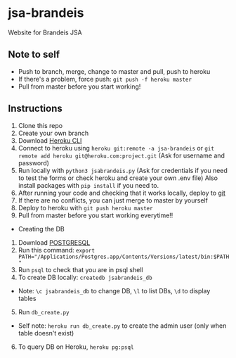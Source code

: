 # jsa-brandeis
Website for Brandeis JSA

## Note to self
* Push to branch, merge, change to master and pull, push to heroku <br />
* If there's a problem, force push: `git push -f heroku master`<br />
* Pull from master before you start working!

## Instructions
1. Clone this repo
2. Create your own branch
3. Download [Heroku CLI](https://devcenter.heroku.com/articles/heroku-cli#download-and-install)
4. Connect to heroku using `heroku git:remote -a jsa-brandeis` or `git remote add heroku git@heroku.com:project.git` (Ask for username and password)
5. Run locally with `python3 jsabrandeis.py` (Ask for credentials if you need to test the forms or check heroku and create your own .env file) Also install packages with `pip install` if you need to.
6. After running your code and checking that it works locally, deploy to [git](https://git-scm.com/docs)
7. If there are no conflicts, you can just merge to master by yourself
8. Deploy to heroku with `git push heroku master`
9. Pull from master before you start working everytime!! <br />
* Creating the DB
1. Download [POSTGRESQL](https://www.postgresql.org/)
2. Run this command: `export PATH="/Applications/Postgres.app/Contents/Versions/latest/bin:$PATH"`
3. Run `psql` to check that you are in psql shell
4. To create DB locally: `createdb jsabrandeis_db`
- Note: `\c jsabrandeis_db` to change DB, `\l` to list DBs, `\d` to display tables
5. Run `db_create.py`
- Self note: `heroku run db_create.py` to create the admin user (only when table doesn't exist)
6. To query DB on Heroku, `heroku pg:psql`
